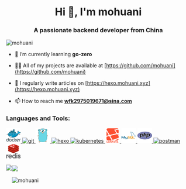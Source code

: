 <h1 align="center">Hi 👋, I'm mohuani</h1>
<h3 align="center">A passionate backend developer from China</h3>

<p align="left"> <img src="https://komarev.com/ghpvc/?username=mohuani&label=Profile%20views&color=0e75b6&style=flat" alt="mohuani" /> </p>



- 🌱 I’m currently learning **go-zero**

- 👨‍💻 All of my projects are available at [https://github.com/mohuani](https://github.com/mohuani)

- 📝 I regularly write articles on [https://hexo.mohuani.xyz](https://hexo.mohuani.xyz)

- 📫 How to reach me **wfk2975019671@sina.com**


<p align="left">
</p>

<h3 align="left">Languages and Tools:</h3>
<p align="left"> <a href="https://www.docker.com/" target="_blank" rel="noreferrer"> <img src="https://raw.githubusercontent.com/devicons/devicon/master/icons/docker/docker-original-wordmark.svg" alt="docker" width="40" height="40"/> </a> <a href="https://git-scm.com/" target="_blank" rel="noreferrer"> <img src="https://www.vectorlogo.zone/logos/git-scm/git-scm-icon.svg" alt="git" width="40" height="40"/> </a> <a href="https://golang.org" target="_blank" rel="noreferrer"> <img src="https://raw.githubusercontent.com/devicons/devicon/master/icons/go/go-original.svg" alt="go" width="40" height="40"/> </a> <a href="hexo.io/" target="_blank" rel="noreferrer"> <img src="https://www.vectorlogo.zone/logos/hexoio/hexoio-icon.svg" alt="hexo" width="40" height="40"/> </a> <a href="https://kubernetes.io" target="_blank" rel="noreferrer"> <img src="https://www.vectorlogo.zone/logos/kubernetes/kubernetes-icon.svg" alt="kubernetes" width="40" height="40"/> </a> <a href="https://laravel.com/" target="_blank" rel="noreferrer"> <img src="https://raw.githubusercontent.com/devicons/devicon/master/icons/laravel/laravel-plain-wordmark.svg" alt="laravel" width="40" height="40"/> </a> <a href="https://www.mysql.com/" target="_blank" rel="noreferrer"> <img src="https://raw.githubusercontent.com/devicons/devicon/master/icons/mysql/mysql-original-wordmark.svg" alt="mysql" width="40" height="40"/> </a> <a href="https://www.php.net" target="_blank" rel="noreferrer"> <img src="https://raw.githubusercontent.com/devicons/devicon/master/icons/php/php-original.svg" alt="php" width="40" height="40"/> </a> <a href="https://postman.com" target="_blank" rel="noreferrer"> <img src="https://www.vectorlogo.zone/logos/getpostman/getpostman-icon.svg" alt="postman" width="40" height="40"/> </a> <a href="https://redis.io" target="_blank" rel="noreferrer"> <img src="https://raw.githubusercontent.com/devicons/devicon/master/icons/redis/redis-original-wordmark.svg" alt="redis" width="40" height="40"/> </a> </p>


<a href="https://github.com/mohuani">
  <img align="left" height="170px" src="https://github-readme-stats.vercel.app/api?username=mohuani&show_icons=true&theme=buefy" />
</a>
<a href="https://github.com/mohuani">
  <img align="center" height="170px" src="https://github-readme-stats.vercel.app/api/top-langs/?username=mohuani&layout=compact&show_icons=true&theme=buefy" />
</a>

<p></p>

<p><img align="center" height="170px" src="https://github-readme-streak-stats.herokuapp.com/?user=mohuani&" alt="mohuani" /></p>

